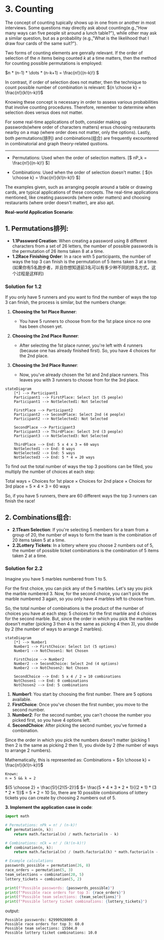 # 3. Counting

 The concept of counting tupically shows up in one from or another in most interviews. Some questions may directly ask about counting(e.g.,"How many ways can five people sit around a lunch table?"), while other may ask a similar question, but as a probability (e.g.,"What is the likelihood that I draw four cards of the same suit?").
 
 Two forms of counting elements are genrally relevant. If the order of selection of the *n* items being counted *k* at a time matters, then the method for counting possible permutations is employed:
 
 $n * (n-1) * \dots * (n-k+1) = \frac{n!}{(n-k)!} $
 
 In contrast, if order of selection does not matter, then the technique to count possible number of combination is relevant:
 ${n \choose k} = \frac{n!}{k!(n-k)!}$
 
 Knowing these concept is necessary in order to assess various probabilities that involve counting procedures. Therefore, remember to determine when selection does versus does not matter.
 
 For some real-time applications of both, consider making up passwords(where order of characters matters) ersus choosing restaurants nearby on a map (where order does not matter, only the options). Lastly, both permutations(排列) and combinations(组合) are frequently excountered in combinatorial and graph theory-related qustions.
 
 ----

- Permutations: Used when the order of selection matters.
[$ nP_k = \frac{n!}{(n-k)!} $]

- Combinations: Used when the order of selection doesn't matter.
[ ${n \choose k} = \frac{n!}{k!(n-k)!} $]

The examples given, such as arranging people around a table or drawing cards, are typical applications of these concepts. The real-time applications mentioned, like creating passwords (where order matters) and choosing restaurants (where order doesn't matter), are also apt.

**Real-world Application Scenario**:

## 1. **Permutations排列**:
   - **1.1Password Creation**: When creating a password using 8 different characters from a set of 26 letters, the number of possible passwords is the permutation of 26 items taken 8 at a time.
   - **1.2Race Finishing Order**: In a race with 5 participants, the number of ways the top 3 can finish is the permutation of 5 items taken 3 at a time.(如果你有5名跑步者，并且你想知道前3名可以有多少种不同的排名方式，这个过程是这样的)

### Solution for 1.2
If you only have 5 runners and you want to find the number of ways the top 3 can finish, the process is similar, but the numbers change:

1. **Choosing the 1st Place Runner**:
   - You have 5 runners to choose from for the 1st place since no one has been chosen yet.
   
2. **Choosing the 2nd Place Runner**:
   - After selecting the 1st place runner, you're left with 4 runners (because one has already finished first). So, you have 4 choices for the 2nd place.

3. **Choosing the 3rd Place Runner**:
   - Now, you've already chosen the 1st and 2nd place runners. This leaves you with 3 runners to choose from for the 3rd place.
```mermaid
stateDiagram
    [*] --> Participant1
    Participant1 --> FirstPlace: Select 1st (5 people)
    Participant1 --> NotSelected1: Not Selected

    FirstPlace --> Participant2
    Participant2 --> SecondPlace: Select 2nd (4 people)
    Participant2 --> NotSelected2: Not Selected

    SecondPlace --> Participant3
    Participant3 --> ThirdPlace: Select 3rd (3 people)
    Participant3 --> NotSelected3: Not Selected

    ThirdPlace --> End: 5 x 4 x 3 = 60 ways
    NotSelected1 --> End: 0 ways
    NotSelected2 --> End: 5 ways
    NotSelected3 --> End: 5 * 4 = 20 ways
```
To find out the total number of ways the top 3 positions can be filled, you multiply the number of choices at each step:

Total ways = Choices for 1st place × Choices for 2nd place × Choices for 3rd place
           = 5 × 4 × 3
           = 60 ways

So, if you have 5 runners, there are 60 different ways the top 3 runners can finish the race!


## 2. **Combinations组合**:
   - **2.1Team Selection**: If you're selecting 5 members for a team from a group of 20, the number of ways to form the team is the combination of 20 items taken 5 at a time.
   - **2.2Lottery Tickets**: In a lottery where you choose 2 numbers out of 5, the number of possible ticket combinations is the combination of 5 items taken 2 at a time.

### Solution for 2.2
Imagine you have 5 marbles numbered from 1 to 5. 

For the first choice, you can pick any of the 5 marbles. Let's say you pick the marble numbered 3. Now, for the second choice, you can't pick the marble numbered 3 again, so you only have 4 marbles left to choose from.

So, the total number of combinations is the product of the number of choices you have at each step: 5 choices for the first marble and 4 choices for the second marble. But, since the order in which you pick the marbles doesn't matter (picking 3 then 4 is the same as picking 4 then 3), you divide by 2 (the number of ways to arrange 2 marbles).


```mermaid
stateDiagram
    [*] --> Number1
    Number1 --> FirstChoice: Select 1st (5 options)
    Number1 --> NotChosen1: Not Chosen

    FirstChoice --> Number2
    Number2 --> SecondChoice: Select 2nd (4 options)
    Number2 --> NotChosen2: Not Chosen

    SecondChoice --> End: 5 x 4 / 2 = 10 combinations
    NotChosen1 --> End: 0 combinations
    NotChosen2 --> End: 5 combinations
```
1. **Number1**: You start by choosing the first number. There are 5 options available.
2. **FirstChoice**: Once you've chosen the first number, you move to the second number.
3. **Number2**: For the second number, you can't choose the number you picked first, so you have 4 options left.
4. **SecondChoice**: After picking the second number, you've formed a combination.

Since the order in which you pick the numbers doesn't matter (picking 1 then 2 is the same as picking 2 then 1), you divide by 2 (the number of ways to arrange 2 numbers).

Mathematically, this is represented as:
Combinations = ${n \choose k} = \frac{n!}{k!(n-k)!}$
```
Known:
n = 5 && k = 2
```
${5 \choose 2} = \frac{5!}{2!(5-2)!}$
$= \frac{5 * 4 * 3 * 2 * 1}{(2 * 1) * (3 * 2 * 1)}$
= 5 * 2
= 10
So, there are 10 possible combinations of lottery tickets you can create by choosing 2 numbers out of 5.

**3. Implement the application case in code**:

```python
import math

# Permutations: nPk = n! / (n-k)!
def permutation(n, k):
    return math.factorial(n) / math.factorial(n - k)

# Combinations: nCk = n! / (k!(n-k)!)
def combination(n, k):
    return math.factorial(n) / (math.factorial(k) * math.factorial(n - k))

# Example calculations
passwords_possible = permutation(26, 8)
race_orders = permutation(5, 3)
team_selections = combination(20, 5)
lottery_tickets = combination(5, 2)

print(f"Possible passwords: {passwords_possible}")
print(f"Possible race orders for top 3: {race_orders}")
print(f"Possible team selections: {team_selections}")
print(f"Possible lottery ticket combinations: {lottery_tickets}")
```
output:
```output
Possible passwords: 62990928000.0
Possible race orders for top 3: 60.0
Possible team selections: 15504.0
Possible lottery ticket combinations: 10.0
```

